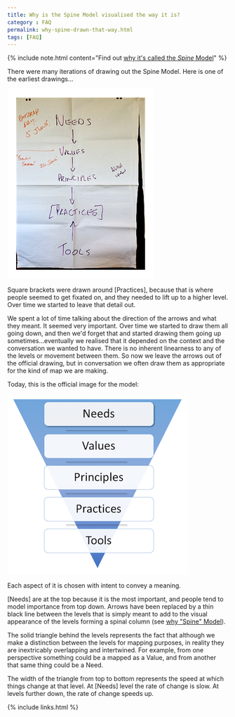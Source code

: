 ```yaml
---
title: Why is the Spine Model visualised the way it is?
category : FAQ
permalink: why-spine-drawn-that-way.html
tags: [FAQ]
---
```


{% include note.html content="Find out [why it's called the *Spine* Model](why-spine-model)" %}

There were many iterations of drawing out the Spine Model. Here is one of the earliest drawings...

<img style="border: 20px solid white" src="images/spine-early.JPG">

Square brackets were drawn around [Practices], because that is where people seemed to get fixated on, and they needed to lift up to a higher level. Over time we started to leave that detail out.

We spent a lot of time talking about the direction of the arrows and what they meant. It seemed very important. Over time we started to draw them all going down, and then we'd forget that and started drawing them going up sometimes...eventually we realised that it depended on the context and the conversation we wanted to have. There is no inherent linearness to any of the levels or movement between them. So now we leave the arrows out of the official drawing, but in conversation we often draw them as appropriate for the kind of map we are making.

Today, this is the official image for the model:

<img style="border: 10px solid white" src="images/spine.png">

Each aspect of it is chosen with intent to convey a meaning. 

[Needs] are at the top because it is the most important, and people tend to model importance from top down. Arrows have been replaced by a thin black line between the levels that is simply meant to add to the visual appearance of the levels forming a spinal column (see [why "Spine" Model](why-spine-model)).

The solid triangle behind the levels represents the fact that although we make a distinction between the levels for mapping purposes, in reality they are inextricably overlapping and intertwined. For example, from one perspective something could be a mapped as a Value, and from another that same thing could be a Need.

The width of the triangle from top to bottom represents the speed at which things change at that level. At [Needs] level the rate of change is slow. At levels further down, the rate of change speeds up.

{% include links.html %}
